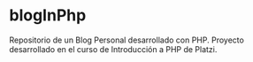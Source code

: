 # blogInPhp
Repositorio de un Blog Personal desarrollado con PHP. Proyecto desarrollado en el curso de Introducción a PHP de Platzi.
